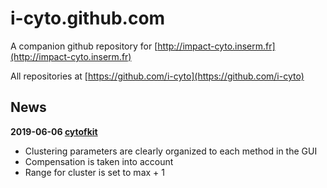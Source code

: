 # i-cyto.github.com

A companion github repository for [http://impact-cyto.inserm.fr](http://impact-cyto.inserm.fr)

All repositories at [https://github.com/i-cyto](https://github.com/i-cyto)

## News

**2019-06-06 [cytofkit](https://github.com/i-cyto/cytofkit)**
  - Clustering parameters are clearly organized to each method in the GUI
  - Compensation is taken into account
  - Range for cluster is set to max + 1
